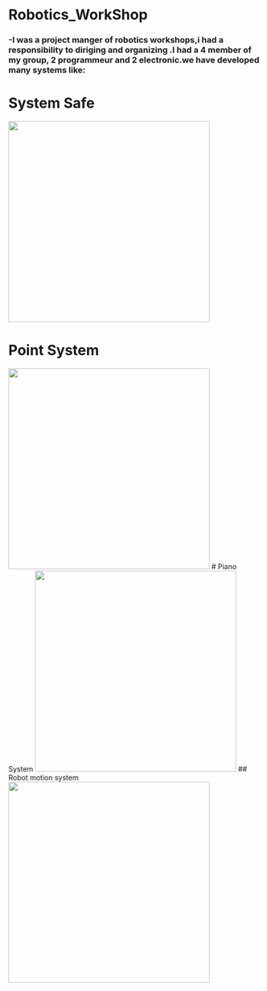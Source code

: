 # Robotics_WorkShop
### -I was a project manger of robotics workshops,i had a responsibility to diriging and organizing .I had a 4 member of my group, 2 programmeur and 2 electronic.we have developed many systems like: 
# System Safe
<img src="http://www.sodeci-senegal.com/images/virtuemart/product/coffre-fort.jpg" width="400">
<h1>Point System</h1>
<img src="https://www.toltec-consulting.com/images/articles/Safescan.png" width="400">
# Piano System

<img src="https://image.made-in-china.com/155f0j00WOtiDSwFrYge/61-Key-Piano-Keyboard-with-USB-MIDI-Lighting-System-and-Teaching-APP.jpg" width="400">
## Robot motion system
<img src="https://encrypted-tbn0.gstatic.com/images?q=tbn:ANd9GcQFUNiP4phx9xyxnkr8HnKVH_esBpIizCZUeJ31cZtHKl-BOc2ClbA0GXi3y0RCnMEXgTg&usqp=CAU" width="400">
